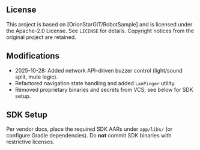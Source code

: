 
## License
This project is based on [OrionStarGIT/RobotSample] and is licensed under the Apache-2.0 License.
See `LICENSE` for details. Copyright notices from the original
project are retained.

## Modifications
- 2025-10-28: Added network API–driven buzzer control (light/sound split, mute logic).
- Refactored navigation state handling and added `LanPinger` utility.
- Removed proprietary binaries and secrets from VCS; see below for SDK setup.

## SDK Setup
Per vendor docs, place the required SDK AARs under `app/libs/`
(or configure Gradle dependencies). Do **not** commit SDK binaries
with restrictive licenses.
